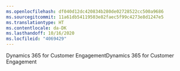 ```yaml
---
ms.openlocfilehash: df040d12dc420834b280de02728522cc500a9686
ms.sourcegitcommit: 11a61db54119503e82faec5f99c4273e8d1247e5
ms.translationtype: HT
ms.contentlocale: da-DK
ms.lasthandoff: 10/16/2020
ms.locfileid: "4069429"
---
```

<span data-ttu-id="c57e9-101">Dynamics 365 for Customer Engagement</span><span class="sxs-lookup"><span data-stu-id="c57e9-101">Dynamics 365 for Customer Engagement</span></span>
